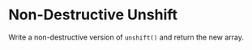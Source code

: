 # Non-Destructive Unshift

Write a non-destructive version of `unshift()` and return the new array.
